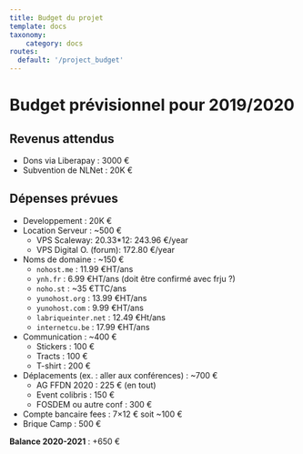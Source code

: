 ```yaml
---
title: Budget du projet
template: docs
taxonomy:
    category: docs
routes:
  default: '/project_budget'
---
```


# Budget prévisionnel pour 2019/2020

## Revenus attendus

- Dons via Liberapay : 3000 €
- Subvention de NLNet : 20K €

## Dépenses prévues

- Developpement : 20K €
- Location Serveur : ~500 €
  - VPS Scaleway: 20.33*12: 243.96 €/year
  - VPS Digital O. (forum): 172.80 €/year
- Noms de domaine : ~150 €
  - `nohost.me` : 11.99 €HT/ans
  - `ynh.fr` : 6.99 €HT/ans (doit être confirmé avec frju ?)
  - `noho.st` : ~35 €TTC/ans
  - `yunohost.org` : 13.99 €HT/ans
  - `yunohost.com` : 9.99 €HT/ans
  - `labriqueinter.net` : 12.49 €Ht/ans
  - `internetcu.be` : 17.99 €HT/ans
- Communication : ~400 €
  - Stickers : 100 €
  - Tracts : 100 €
  - T-shirt : 200 €
- Déplacements (ex. : aller aux conférences) : ~700 €
  - AG FFDN 2020 : 225 € (en tout)
  - Event colibris : 150 €
  - FOSDEM ou autre conf : 300 €
- Compte bancaire fees : 7×12 € soit ~100 €
- Brique Camp : 500 €

**Balance 2020-2021** : +650 €
